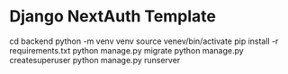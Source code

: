 # Django NextAuth Template



cd backend
python -m venv venv
source venev/bin/activate
pip install -r requirements.txt
python manage.py migrate
python manage.py createsuperuser
python manage.py runserver
